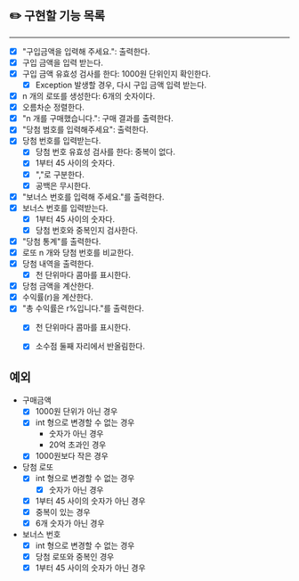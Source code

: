 
## ✏️ 구현할 기능 목록

---

- [x] "구입금액을 입력해 주세요.": 출력한다.
- [x] 구입 금액을 입력 받는다.
- [x] 구입 금액 유효성 검사를 한다: 1000원 단위인지 확인한다.
  - [x] Exception 발생할 경우, 다시 구입 금액 입력 받는다.
- [x] n 개의 로또를 생성한다: 6개의 숫자이다.
- [x] 오름차순 정렬한다.
- [x] "n 개를 구매했습니다.": 구매 결과를 출력한다.
- [x] "당첨 범호를 입력해주세요": 출력한다.
- [x] 당첨 번호를 입력받는다.
  - [x] 당첨 번호 유효성 검사를 한다: 중복이 없다.
  - [x] 1부터 45 사이의 숫자다.
  - [x] ","로 구분한다.
  - [x] 공백은 무시한다.
- [x] "보너스 번호를 입력해 주세요."를 출력한다.
- [x] 보너스 번호를 입력받는다.
  - [x] 1부터 45 사이의 숫자다.
  - [x] 당첨 번호와 중복인지 검사한다.
- [x] "당첨 통계"를 출력한다.
- [x] 로또 n 개와 당첨 번호를 비교한다.
- [x] 당첨 내역을 출력한다.
  - [x] 천 단위마다 콤마를 표시한다.
- [x] 당첨 금액을 계산한다.
- [x] 수익률(r)을 계산한다.
- [x] "총 수익률은 r%입니다."를 출력한다.
  - [x] 천 단위마다 콤마를 표시한다.
  - [x] 소수점 둘째 자리에서 반올림한다.


## 예외
- 구매금액
  - [x] 1000원 단위가 아닌 경우
  - [x] int 형으로 변경할 수 없는 경우
    - 숫자가 아닌 경우
    - 20억 초과인 경우
  - [x] 1000원보다 작은 경우

- 당첨 로또
  - [x] int 형으로 변경할 수 없는 경우
    - [x] 숫자가 아닌 경우
  - [x] 1부터 45 사이의 숫자가 아닌 경우
  - [x] 중복이 있는 경우
  - [x] 6개 숫자가 아닌 경우

- 보너스 번호
  - [x] int 형으로 변경할 수 없는 경우
  - [x] 당첨 로또와 중복인 경우
  - [x] 1부터 45 사이의 숫자가 아닌 경우
